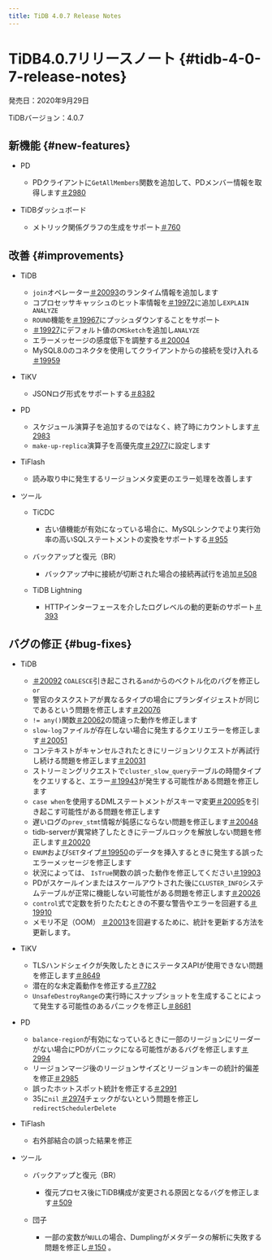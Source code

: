 ```yaml
---
title: TiDB 4.0.7 Release Notes
---
```


# TiDB4.0.7リリースノート {#tidb-4-0-7-release-notes}

発売日：2020年9月29日

TiDBバージョン：4.0.7

## 新機能 {#new-features}

-   PD

    -   PDクライアントに`GetAllMembers`関数を追加して、PDメンバー情報を取得します[＃2980](https://github.com/pingcap/pd/pull/2980)

-   TiDBダッシュボード

    -   メトリック関係グラフの生成をサポート[＃760](https://github.com/pingcap-incubator/tidb-dashboard/pull/760)

## 改善 {#improvements}

-   TiDB

    -   `join`オペレーター[＃20093](https://github.com/pingcap/tidb/pull/20093)のランタイム情報を追加します
    -   コプロセッサキャッシュのヒット率情報を[＃19972](https://github.com/pingcap/tidb/pull/19972)に追加し`EXPLAIN ANALYZE`
    -   `ROUND`機能を[＃19967](https://github.com/pingcap/tidb/pull/19967)にプッシュダウンすることをサポート
    -   [＃19927](https://github.com/pingcap/tidb/pull/19927)にデフォルト値の`CMSketch`を追加し`ANALYZE`
    -   エラーメッセージの感度低下を調整する[＃20004](https://github.com/pingcap/tidb/pull/20004)
    -   MySQL8.0のコネクタを使用してクライアントからの接続を受け入れる[＃19959](https://github.com/pingcap/tidb/pull/19959)

-   TiKV

    -   JSONログ形式をサポートする[＃8382](https://github.com/tikv/tikv/pull/8382)

-   PD

    -   スケジュール演算子を追加するのではなく、終了時にカウントします[＃2983](https://github.com/pingcap/pd/pull/2983)
    -   `make-up-replica`演算子を高優先度[＃2977](https://github.com/pingcap/pd/pull/2977)に設定します

-   TiFlash

    -   読み取り中に発生するリージョンメタ変更のエラー処理を改善します

-   ツール

    -   TiCDC

        -   古い値機能が有効になっている場合に、MySQLシンクでより実行効率の高いSQLステートメントの変換をサポートする[＃955](https://github.com/pingcap/tiflow/pull/955)

    -   バックアップと復元（BR）

        -   バックアップ中に接続が切断された場合の接続再試行を追加[＃508](https://github.com/pingcap/br/pull/508)

    -   TiDB Lightning

        -   HTTPインターフェースを介したログレベルの動的更新のサポート[＃393](https://github.com/pingcap/tidb-lightning/pull/393)

## バグの修正 {#bug-fixes}

-   TiDB

    -   [＃20092](https://github.com/pingcap/tidb/pull/20092) `COALESCE`引き起こされる`and`からのベクトル化のバグを修正し`or`
    -   警官のタスクストアが異なるタイプの場合にプランダイジェストが同じであるという問題を修正します[＃20076](https://github.com/pingcap/tidb/pull/20076)
    -   `!= any()`関数[＃20062](https://github.com/pingcap/tidb/pull/20062)の間違った動作を修正します
    -   `slow-log`ファイルが存在しない場合に発生するクエリエラーを修正します[＃20051](https://github.com/pingcap/tidb/pull/20051)
    -   コンテキストがキャンセルされたときにリージョンリクエストが再試行し続ける問題を修正します[＃20031](https://github.com/pingcap/tidb/pull/20031)
    -   ストリーミングリクエストで`cluster_slow_query`テーブルの時間タイプをクエリすると、エラー[＃19943](https://github.com/pingcap/tidb/pull/19943)が発生する可能性がある問題を修正します
    -   `case when`を使用するDMLステートメントがスキーマ変更[＃20095](https://github.com/pingcap/tidb/pull/20095)を引き起こす可能性がある問題を修正します
    -   遅いログの`prev_stmt`情報が鈍感にならない問題を修正します[＃20048](https://github.com/pingcap/tidb/pull/20048)
    -   tidb-serverが異常終了したときにテーブルロックを解放しない問題を修正します[＃20020](https://github.com/pingcap/tidb/pull/20020)
    -   `ENUM`および`SET`タイプ[＃19950](https://github.com/pingcap/tidb/pull/19950)のデータを挿入するときに発生する誤ったエラーメッセージを修正します
    -   状況によっては、 `IsTrue`関数の誤った動作を修正してください[＃19903](https://github.com/pingcap/tidb/pull/19903)
    -   PDがスケールインまたはスケールアウトされた後に`CLUSTER_INFO`システムテーブルが正常に機能しない可能性がある問題を修正します[＃20026](https://github.com/pingcap/tidb/pull/20026)
    -   `control`式で定数を折りたたむときの不要な警告やエラーを回避する[＃19910](https://github.com/pingcap/tidb/pull/19910)
    -   メモリ不足（OOM） [＃20013](https://github.com/pingcap/tidb/pull/20013)を回避するために、統計を更新する方法を更新します。

-   TiKV

    -   TLSハンドシェイクが失敗したときにステータスAPIが使用できない問題を修正します[＃8649](https://github.com/tikv/tikv/pull/8649)
    -   潜在的な未定義動作を修正する[＃7782](https://github.com/tikv/tikv/pull/7782)
    -   `UnsafeDestroyRange`の実行時にスナップショットを生成することによって発生する可能性のあるパニックを修正し[＃8681](https://github.com/tikv/tikv/pull/8681)

-   PD

    -   `balance-region`が有効になっているときに一部のリージョンにリーダーがない場合にPDがパニックになる可能性があるバグを修正します[＃2994](https://github.com/pingcap/pd/pull/2994)
    -   リージョンマージ後のリージョンサイズとリージョンキーの統計的偏差を修正[＃2985](https://github.com/pingcap/pd/pull/2985)
    -   誤ったホットスポット統計を修正する[＃2991](https://github.com/pingcap/pd/pull/2991)
    -   35に`nil` [＃2974](https://github.com/pingcap/pd/pull/2974)チェックがないという問題を修正し`redirectSchedulerDelete`

-   TiFlash

    -   右外部結合の誤った結果を修正

-   ツール

    -   バックアップと復元（BR）

        -   復元プロセス後にTiDB構成が変更される原因となるバグを修正します[＃509](https://github.com/pingcap/br/pull/509)

    -   団子

        -   一部の変数が`NULL`の場合、Dumplingがメタデータの解析に失敗する問題を修正し[＃150](https://github.com/pingcap/dumpling/pull/150) 。
